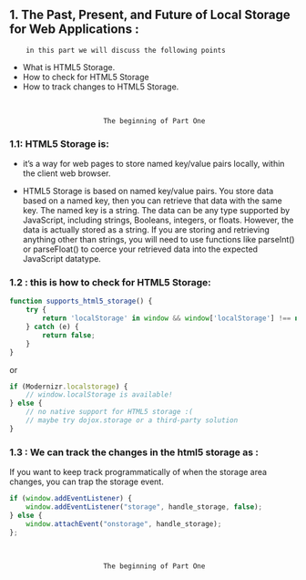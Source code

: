 ## 1.  The Past, Present, and Future of Local Storage for Web Applications :

        in this part we will discuss the following points

* What is HTML5 Storage.
* How to check for HTML5 Storage
* How to track changes to HTML5 Storage.

<br/>

                           The beginning of Part One

### 1.1: HTML5 Storage is:

* it’s a way for web pages to store named key/value pairs locally, within the client web browser. 

* HTML5 Storage is based on named key/value pairs. You store data based on a named key, then you can retrieve that data with the same key. The named key is a string. The data can be any type supported by JavaScript, including strings, Booleans, integers, or floats. However, the data is actually stored as a string. If you are storing and retrieving anything other than strings, you will need to use functions like parseInt() or parseFloat() to coerce your retrieved data into the expected JavaScript datatype.

### 1.2 : this is how to check for HTML5 Storage:

```javascript
function supports_html5_storage() {
    try {
        return 'localStorage' in window && window['localStorage'] !== null;
    } catch (e) {
        return false;
    }
}
```

or 

```javascript
if (Modernizr.localstorage) {
    // window.localStorage is available!
} else {
    // no native support for HTML5 storage :(
    // maybe try dojox.storage or a third-party solution
}
```

### 1.3 : We can track the changes in the html5 storage as :

If you want to keep track programmatically of when the storage area changes, you can trap the storage event.

```javascript
if (window.addEventListener) {
    window.addEventListener("storage", handle_storage, false);
} else {
    window.attachEvent("onstorage", handle_storage);
};
```

<br/>

                           The beginning of Part One
